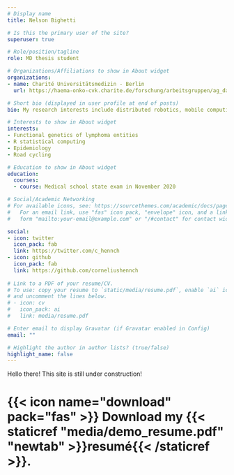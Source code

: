 ```yaml
---
# Display name
title: Nelson Bighetti

# Is this the primary user of the site?
superuser: true

# Role/position/tagline
role: MD thesis student

# Organizations/Affiliations to show in About widget
organizations:
- name: Charité Universitätsmedizin - Berlin
  url: https://haema-onko-cvk.charite.de/forschung/arbeitsgruppen/ag_damm/

# Short bio (displayed in user profile at end of posts)
bio: My research interests include distributed robotics, mobile computing and programmable matter.

# Interests to show in About widget
interests:
- Functional genetics of lymphoma entities
- R statistical computing
- Epidemiology
- Road cycling

# Education to show in About widget
education:
  courses:
  - course: Medical school state exam in November 2020

# Social/Academic Networking
# For available icons, see: https://sourcethemes.com/academic/docs/page-builder/#icons
#   For an email link, use "fas" icon pack, "envelope" icon, and a link in the
#   form "mailto:your-email@example.com" or "/#contact" for contact widget.

social:
- icon: twitter
  icon_pack: fab
  link: https://twitter.com/c_hennch
- icon: github
  icon_pack: fab
  link: https://github.com/corneliushennch
  
# Link to a PDF of your resume/CV.
# To use: copy your resume to `static/media/resume.pdf`, enable `ai` icons in `params.toml`, 
# and uncomment the lines below.
# - icon: cv
#   icon_pack: ai
#   link: media/resume.pdf

# Enter email to display Gravatar (if Gravatar enabled in Config)
email: ""

# Highlight the author in author lists? (true/false)
highlight_name: false
---
```


Hello there! This site is still under construction!

# {{< icon name="download" pack="fas" >}} Download my {{< staticref "media/demo_resume.pdf" "newtab" >}}resumé{{< /staticref >}}.
